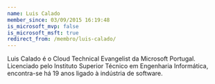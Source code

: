 ```yaml
---
name: Luis Calado
member_since: 03/09/2015 16:19:48
is_microsoft_mvp: false
is_microsoft_msft: true
redirect_from: /membro/luis-calado/
---
```

Luis Calado é o Cloud Technical Evangelist da Microsoft Portugal. Licenciado pelo Instituto Superior Técnico em Engenharia Informática, encontra-se há 19 anos ligado à indústria de software.